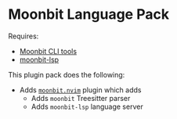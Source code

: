 # Moonbit Language Pack

Requires:

- [Moonbit CLI tools](https://www.moonbitlang.com/download/#moonbit-cli-tools)
- [moonbit-lsp](https://www.npmjs.com/package/@moonbit/moonbit-lsp)

This plugin pack does the following:

- Adds [`moonbit.nvim`](https://github.com/tonyfettes/moonbit.nvim) plugin which adds
  - Adds `moonbit` Treesitter parser
  - Adds `moonbit-lsp` language server

<!-- vim: set ft=markdown: -->
